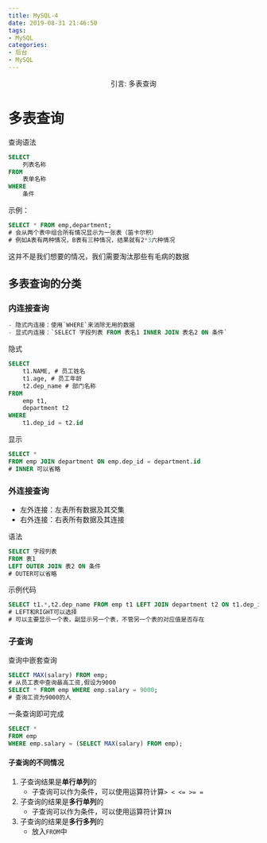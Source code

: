 ```yaml
---
title: MySQL-4
date: 2019-08-31 21:46:50
tags: 
- MySQL
categories: 
- 后台
- MySQL
---
```


<center>
引言: 多表查询
</center>

<!--more-->




# 多表查询

查询语法
```sql
SELECT
    列表名称    
FROM
    表单名称
WHERE
    条件
```

示例：
```sql
SELECT * FROM emp,department;
# 会从两个表中组合所有情况显示为一张表（笛卡尔积）
# 例如A表有两种情况，B表有三种情况，结果就有2*3六种情况
```
这并不是我们想要的情况，我们需要淘汰那些有毛病的数据

## 多表查询的分类
### 内连接查询
```sql
- 隐式内连接：使用`WHERE`来消除无用的数据
- 显式内连接：`SELECT 字段列表 FROM 表名1 INNER JOIN 表名2 ON 条件`
```

隐式
```sql
SELECT
	t1.NAME, # 员工姓名
	t1.age, # 员工年龄 
	t2.dep_name # 部门名称
FROM
	emp t1,
	department t2
WHERE
	t1.dep_id = t2.id
```
显示
```sql
SELECT * 
FROM emp JOIN department ON emp.dep_id = department.id
# INNER 可以省略
```

### 外连接查询
- 左外连接：左表所有数据及其交集
- 右外连接：右表所有数据及其连接

语法
```sql
SELECT 字段列表 
FROM 表1 
LEFT OUTER JOIN 表2 ON 条件
# OUTER可以省略
```
示例代码
```sql
SELECT t1.*,t2.dep_name FROM emp t1 LEFT JOIN department t2 ON t1.dep_id=t2.id
# LEFT和RIGHT可以选择
# 可以主要显示一个表，副显示另一个表，不管另一个表的对应值是否存在
```


### 子查询

查询中嵌套查询
```sql
SELECT MAX(salary) FROM emp;
# 从员工表中查询最高工资,假设为9000
SELECT * FROM emp WHERE emp.salary = 9000;
# 查询工资为9000的人
```
一条查询即可完成
```sql
SELECT * 
FROM emp 
WHERE emp.salary = (SELECT MAX(salary) FROM emp);
```

#### 子查询的不同情况

1. 子查询结果是**单行单列**的
    - 子查询可以作为条件，可以使用运算符计算`> < <= >= =`
2. 子查询的结果是**多行单列**的
    - 子查询可以作为条件，可以使用运算符计算`IN`
3. 子查询的结果是**多行多列**的
    - 放入`FROM`中

